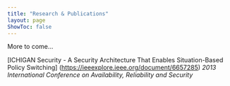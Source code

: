 ```yaml
---
title: "Research & Publications"
layout: page
ShowToc: false
---
```


More to come...

[ICHIGAN Security - A Security Architecture That Enables Situation-Based Policy Switching] (https://ieeexplore.ieee.org/document/6657285)
_2013 International Conference on Availability, Reliability and Security_


